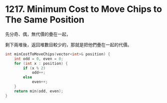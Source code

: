 # 1217. Minimum Cost to Move Chips to The Same Position

先分奇、偶，無代價的疊在一起，

剩下兩堆後，返回堆數目較少的，那就是把他們疊在一起的代價。

```cpp
int minCostToMoveChips(vector<int>& position) {
    int odd = 0, even = 0;
    for (int x : position) {
        if (x % 2)
            odd++;
        else
            even++;
    }
    return min(odd, even);
}
```
